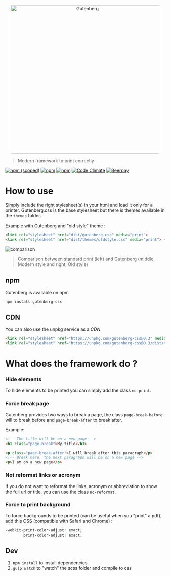 <p align="center">
	<img width="470" alt="Gutenberg" src="http://i.imgur.com/NlGJI3v.png">
</p>

> Modern framework to print correctly

[![npm (scoped)](https://img.shields.io/npm/v/gutenberg-css.svg?style=flat-square)](https://www.npmjs.com/package/gutenberg-css)
[![npm](https://img.shields.io/npm/l/gutenberg-css.svg?style=flat-square)]()
[![npm](https://img.shields.io/npm/dm/gutenberg-css.svg?style=flat-square)]()
[![Code Climate](https://img.shields.io/codeclimate/github/BafS/Gutenberg.svg?style=flat-square)](https://lima.codeclimate.com/github/BafS/Gutenberg)
[![Beerpay](https://beerpay.io/BafS/Gutenberg/badge.svg)](https://beerpay.io/BafS/Gutenberg)

# How to use

Simply include the right stylesheet(s) in your html and load it only for a printer.
Gutenberg.css is the base stylesheet but there is themes available in the `themes` folder.

Example with Gutenberg and "old style" theme :

```HTML
<link rel="stylesheet" href="dist/gutenberg.css" media="print">
<link rel="stylesheet" href="dist/themes/oldstyle.css" media="print"> <!-- optional -->
```

![comparison](https://i.imgur.com/tL5cHhn.png)

> Comparison between standard print (left) and Gutenberg (middle, Modern style and right, Old style)

## npm

Gutenberg is available on npm

```
npm install gutenberg-css
```

## CDN

You can also use the unpkg service as a *CDN*.

```HTML
<link rel="stylesheet" href="https://unpkg.com/gutenberg-css@0.3" media="print">
<link rel="stylesheet" href="https://unpkg.com/gutenberg-css@0.3/dist/themes/oldstyle.min.css" media="print">
```


# What does the framework do ?

### Hide elements

To hide elements to be printed you can simply add the class `no-print`.

### Force break page

Gutenberg provides two ways to break a page, the class `page-break-before` will to break before and `page-break-after` to break after.

Example:

```HTML
<!-- The title will be on a new page -->
<h1 class="page-break">My title</h1>

<p class="page-break-after">I will break after this paragraph</p>
<!-- Break here, the next paragraph will be on a new page -->
<p>I am on a new page</p>
```

### Not reformat links or acronym

If you do not want to reformat the links, acronym or abbreviation to show the full url or title, you
can use the class `no-reformat`.

### Force to print background

To force backgrounds to be printed (can be useful when you "print" a pdf), add this CSS (compatible with Safari and Chrome) :

```CSS
-webkit-print-color-adjust: exact;
        print-color-adjust: exact;
```

## Dev

 1. `npm install` to install dependencies
 2. `gulp watch` to "watch" the scss folder and compile to css
